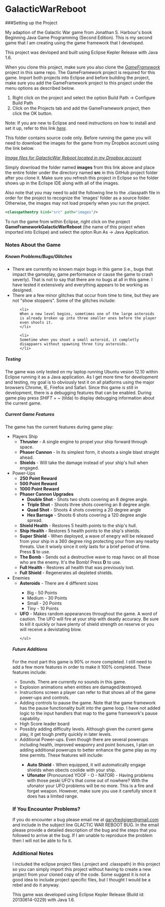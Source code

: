GalacticWarReboot
=================

###Setting up the Project

My adaption of the Galactic War game from Jonathan S. Harbour's book Beginning Java Game Programming (Second Edition). This is my second game that I am creating using the game framework that I developed.

This project was devloped and built using Eclipse Kepler Release with Java 1.6.

When you clone this project, make sure you also clone the *[GameFramework](https://github.com/garyfredgiger/GameFramework.git)* project in this same repo. The GameFramework project is required for this game. Import both projects into Eclipse and before building the project, make sure you add the GameFramework project to this project under the menu options as described below.

<ol>
<li>Right click on the project and select the option Build Path -> Configure Build Path</li>
<li>Click on the Projects tab and add the GameFramework project, then click the OK button.</li>
</ol>

Note: If you are new to Eclipse and need instructions on how to install and set it up, refer to this link *[here](http://wiki.eclipse.org/Eclipse/Installation)*.

This folder contains source code only. Before running the game you will need to download the images for the game from my Dropbox account using the link below.

*[Image files for GalacticWar Reboot located in my Dropbox account](https://www.dropbox.com/sh/z3xzd2oqxmmk2nb/kBFzpMPkYg/GalacticWarReboot)*

Simply download the folder named **images** from this link above and place the entire folder under the directory named **src** in this GitHub project folder after you clone it. Make sure you refresh this project in Eclipse so the folder shows up in the Eclispe IDE along with all of the images.

Also note that you may need to add the following line to the .classpath file in order for the project to recognize the 'images' folder as a source folder. Otherwise, the images may not load properly when you run the project.

```xml
<classpathentry kind="src" path="images"/>
```

To run the game from within Eclipse, right click on the project **GameFrameworkGalacticWarReboot** (the name of this project when imported into Eclispe) and select the opton Run As -> Java Application.

### Notes About the Game

##### Known Problems/Bugs/Glitches

<ul>

<li>
There are currently no known major bugs in this game (i.e., bugs that impact the gameplay, game performance or cause the game to crash severly). That is not to say that there are no bugs at all in this game. I have tested it extensively and everything appears to be working as designed.
</li>

<li>
There are a few minor glitches that occur from time to time, but they are not "show stoppers". Some of the glitches include:
  <ul>

    <li>
    When a new level begins, sometimes one of the large asteroids is already broken up into three smaller ones before the player even shoots it.
    </li>

    <li>
    Sometime when you shoot a small asteroid, it completly disappaers without spawning three tiny asteroids.
    </li>

  </ul>
  
</li>
</ul>

##### Testing

The game was only tested on my laptop running Ubuntu vesion 12.10 within Eclipse running it as a Java application. As I get more time for development and testing, my goal is to obviously test it on all platforms using the major browsers Chrome, IE, Firefox and Safari. Since this game is still in development, there is a debugging features that can be enabled. During game play press *SHIFT* + *~* (tilda) to display debugging information about the current game.

##### Current Game Features

The game has the current features during game play:

<ul>

  <li>
    Players Ship
    <ul>
      <li><b>Thruster</b> - A single engine to propel your ship forward through space.</li>
      <li><b>Phaser Cannon</b> - In its simplest form, it shoots a single blast straight ahead.</li>
      <li><b>Shields</b> - Will take the damage instead of your ship's hull when engaged.</li>
    </ul>
  </li>
  
  <li>
    Power-Ups
    <ul>
      <li><b>250 Point Reward</b></li>
      <li><b>500 Point Reward</b></li>
      <li><b>1000 Point Reward</b></li>
      <li>
        <b>Phaser Cannon Upgrades</b>
        <ul>
          <li><b>Double Shot</b> - Shots two shots covering an 8 degree angle.</li>
          <li><b>Triple Shot</b> - Shoots three shots covering an 8 degree angle. </li>
          <li><b>Quad Shot</b> - Shoots 4 shots covering a 20 degree angle</li>
          <li><b>Hex Barrage</b> - Shoots 6 shots covering a 120 degree angle spread.</li>
        </ul>
      </li>
      <li><b>Shield Health</b> - Restores 5 health points to the ship's hull.</li>
      <li><b>Ship Health</b> - Restores 5 health points to the ship's shields.</li>
      <li><b>Super Shield</b>  - When deployed, a wave of enegry will be released from your ship in a 360 degree ring protecting your from any nearby threats. Use it wisely since it only lasts for a brief period of time. Press <b>S</b> to use.</li>
      <li><b>The Bomb</b>  - Sends out a destructive wave to reap havoc on all those who are the enemy. It's the Bomb! Press <b>D</b> to use.</li>
      <li><b>Full Health</b> - Restores all health that was previously lost.</li>
      <li><b>Full Shield</b> - Regenerates all depleted shields.</li>
    </ul>
  </li>

  <li>
    Enemies
    <ul>
      <li><b>Asteroids</b> - There are 4 different sizes</li>
        <ul>
          <li>Big - 50 Points</li>
          <li>Medium - 30 Points</li>
          <li>Small - 20 Points</li>
          <li>Tiny - 10 Points</li>
        </ul>
      <li><b>UFO</b> - Makes random appearances throughout the game. A word of caution. The UFO will fire at your ship with deadly accuracy. Be sure to kill it quickly or have plenty of shield strength on reserve or you will receive a devistating blow.</li>

    </ul>
  </li>
</ul>


##### Future Additions

For the most part this game is 90% or more completed. I still need to add a few more features in order to make it 100% completed. These features include:

<ul>
  <li>Sounds. There are currently no sounds in this game.</li>

  <li>Explosion animations when entities are damaged/destroyed.</li>
  
  <li>Instructions screen a player can refer to that shows all of the game power-ups and controls.</li>

  <li>Adding controls to pause the game. Note that the game framework has the pause functionality built into the game loop. I have not added logic to the input handlers that map to the game framework's pause capability.</li>
  
  <li>High Score leader board</li>
  
  <li>Possibly adding difficulty levels. Although given the current game play, it get tough pretty quickly in later levels.</li>

  <li>Additional Power-ups. Even though there are several powerups including health, improved weaponry and point bonuses, I plan on adding additional powerups to better enhance the game play as my time permits. These features will include:</li>
  <ul>
    <li><b>Auto Shield</b>  - When equipped, it will automatically engage shields when obects coolide with your ship.</li>
    <li><b>Ufonator</b> (Pronounced YOOF - O - NATOR) - Having problems with those peski UFO's that come out of nowhere? With the ufonator your UFO problems will be no more. This is a fire and forget weapon. However, make sure you use it carefully since it does has a limited range.</li>
  </ul>
</ul>

### If You Encounter Problems?

If you do encounter a bug please email me at garyfredgiger@gmail.com and include in the subject line GLACTIC WAR REBOOT BUG. In the email please provide a detailed description of the bug and the steps that you followed to arrive at the bug. If I am unable to reproduce the problem then I will not be able to fix it.

### Additional Notes

I included the eclipse project files (.project and .classpath) in this project so you can simply import this project without having to create a new project from your cloned copy of the code. Some suggest it is not a good idea to include project specific files, but I thought I would be a rebel and do it anyway.

This game was developed using Eclipse Kepler Release (Build id: 20130614-0229) with Java 1.6. 
